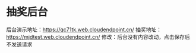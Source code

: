 # 抽奖后台
后台演示地址：https://qc71tk.web.cloudendpoint.cn/
抽奖地址：https://mjdtest.web.cloudendpoint.cn/
修改：后台没有内容改动，点击保存后不发送请求
